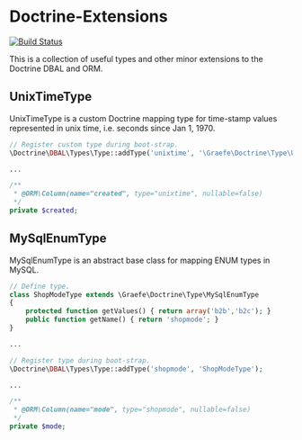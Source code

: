 Doctrine-Extensions
===================

[![Build Status](https://travis-ci.org/cgraefe/doctrine-extensions.svg?branch=master)](https://travis-ci.org/cgraefe/doctrine-extensions)

This is a collection of useful types and other minor extensions to the Doctrine DBAL and ORM.


UnixTimeType
------------
UnixTimeType is a custom Doctrine mapping type for time-stamp values represented in unix time, i.e. seconds since Jan 1, 1970.

```php
// Register custom type during boot-strap.
\Doctrine\DBAL\Types\Type::addType('unixtime', '\Graefe\Doctrine\Type\UnixTimeType');

...

/**
 * @ORM\Column(name="created", type="unixtime", nullable=false)
 */
private $created;
```


MySqlEnumType
-------------
MySqlEnumType is an abstract base class for mapping ENUM types in MySQL.

```php
// Define type.
class ShopModeType extends \Graefe\Doctrine\Type\MySqlEnumType
{
    protected function getValues() { return array('b2b','b2c'); }
    public function getName() { return 'shopmode'; }
}

...

// Register type during boot-strap.
\Doctrine\DBAL\Types\Type::addType('shopmode', 'ShopModeType');

...

/**
 * @ORM\Column(name="mode", type="shopmode", nullable=false)
 */
private $mode;
```
